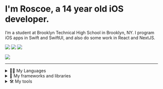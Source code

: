 # I'm Roscoe, a 14 year old iOS developer.
I’m a student at Brooklyn Technical High School in Brooklyn, NY. I program iOS apps in Swift and SwiftUI, and also do some work in React and NextJS.

<a href="https://twitter.com/knotbin"><img src="https://img.shields.io/badge/Twitter-1DA1F2?style=for-the-badge&logo=twitter&logoColor=white"><a>
<a href="https://bsky.app/profile/knotbin.xyz"><img src="https://img.shields.io/badge/Bluesky-0285FF?logo=bluesky&logoColor=fff&style=for-the-badge"><a>
<a href="https://threads.net/@/knotbin"><img src="https://img.shields.io/badge/Threads-000000?style=for-the-badge&logo=Threads&logoColor=white"><a>

<img src="https://github-readme-stats-git-masterrstaa-rickstaa.vercel.app/api?username=knotbin" />

---
<details>
  <summary>👨‍💻 My Languages</summary>
  <img src="https://img.shields.io/badge/Swift-FA7343?style=for-the-badge&logo=swift&logoColor=white"> <img src="https://img.shields.io/badge/JavaScript-F7DF1E?style=for-the-badge&logo=javascript&logoColor=black"> <img src="https://img.shields.io/badge/C%23-239120?style=for-the-badge&logo=csharp&logoColor=white"> 
</details>


<details>
  <summary>🧱 My frameworks and libraries</summary>
  <img src="https://img.shields.io/badge/SwiftUI-blue?style=for-the-badge&logo=Swift&logoColor=white"> <img src="https://img.shields.io/badge/React-20232A?style=for-the-badge&logo=react&logoColor=61DAFB"> <img src="https://img.shields.io/badge/next%20js-000000?style=for-the-badge&logo=nextdotjs&logoColor=white">
</details>

<details>
  <summary>🛠️ My tools</summary>
  <img src="https://img.shields.io/badge/Xcode-007ACC?style=for-the-badge&logo=Xcode&logoColor=white"> <img src="https://img.shields.io/badge/VSCode-0078D4?style=for-the-badge&logo=visual%20studio%20code&logoColor=white"> <img src="https://img.shields.io/badge/mac%20os-000000?style=for-the-badge&logo=apple&logoColor=white">
</details>

<!--
**knotbin/knotbin** is a ✨ _special_ ✨ repository because its `README.md` (this file) appears on your GitHub profile.

Here are some ideas to get you started:

- 🔭 I’m currently working on ...
- 🌱 I’m currently learning ...
- 👯 I’m looking to collaborate on ...
- 🤔 I’m looking for help with ...
- 💬 Ask me about ...
- 📫 How to reach me: ...
- 😄 Pronouns: ...
- ⚡ Fun fact: ...
-->
